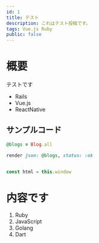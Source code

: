 ```yaml
---
id: 1
title: テスト
description: これはテスト投稿です。
tags: Vue.js Ruby
public: false
---
```


# 概要

テストです

- Rails
- Vue.js
- ReactNative

## サンプルコード

```ruby
@blogs = Blog.all

render json: @blogs, status: :ok
```

```javascript

const html = this.window

```

# 内容です

1. Ruby
2. JavaScript
3. Golang
4. Dart
